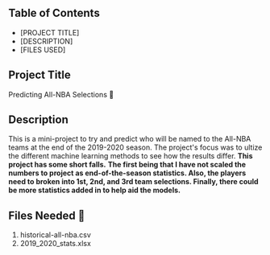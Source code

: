 ## Table of Contents

- [PROJECT TITLE]
- [DESCRIPTION]
- [FILES USED]

## Project Title

Predicting All-NBA Selections :basketball:

## Description

This is a mini-project to try and predict who will be named to the All-NBA teams at the end of the 2019-2020 season.
The project's focus was to ultize the different machine learning methods to see how the results differ. 
**This project has some short falls.** **The first being that I have not scaled the numbers to project as end-of-the-season statistics.
Also, the players need to broken into 1st, 2nd, and 3rd team selections. Finally, there could be more statistics added in to help aid the models.**

## Files Needed :open_file_folder:

1. historical-all-nba.csv
2. 2019_2020_stats.xlsx
